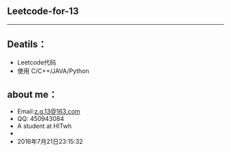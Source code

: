 ## Leetcode-for-13     

--------

## Deatils：



* Leetcode代码
* 使用 C/C++/JAVA/Python

## about me：

* Email:z.g.13@163.com   
* QQ: 450943084   
* A student at HITwh    
*     
* 2016年7月21日23:15:32
